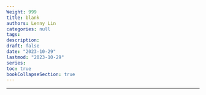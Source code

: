 ```yaml
---
Weight: 999
title: blank
authors: Lenny Lin
categories: null
tags: 
description: 
draft: false
date: "2023-10-29"
lastmod: "2023-10-29"
series:
toc: true
bookCollapseSection: true
---
```



<!--more-->

---



